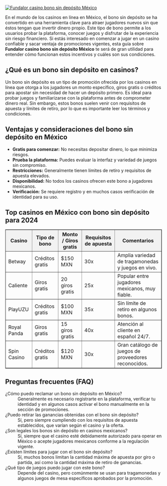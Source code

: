 [![Fundalor casino bono sin depósito México](https://123-caf.pages.dev/gitsignup.png)](https://vrmoo.ru/Bt82HjjY)

<p>En el mundo de los casinos en línea en México, el bono sin depósito se ha convertido en una herramienta clave para atraer jugadores nuevos sin que éstos tengan que invertir dinero propio. Este tipo de bono permite a los usuarios probar la plataforma, conocer juegos y disfrutar de la experiencia sin riesgo financiero. Si estás interesado en comenzar a jugar en un casino confiable y sacar ventaja de promociones vigentes, esta guía sobre <strong>Fundalor casino bono sin depósito México</strong> te será de gran utilidad para entender cómo funcionan estos incentivos y cuáles son sus condiciones.</p>  <h2>¿Qué es un bono sin depósito en casinos?</h2> <p>Un bono sin depósito es un tipo de promoción ofrecida por los casinos en línea que otorga a los jugadores un monto específico, giros gratis o créditos para apostar sin necesidad de hacer un depósito primero. Es ideal para probar juegos y familiarizarse con la plataforma antes de comprometer dinero real. Sin embargo, estos bonos suelen venir con requisitos de apuesta y límites de retiro, por lo que es importante leer los términos y condiciones.</p>  <h2>Ventajas y consideraciones del bono sin depósito en México</h2> <ul>   <li><strong>Gratis para comenzar:</strong> No necesitas depositar dinero, lo que minimiza riesgos.</li>   <li><strong>Prueba la plataforma:</strong> Puedes evaluar la interfaz y variedad de juegos sin compromiso.</li>   <li><strong>Restricciones:</strong> Generalmente tienen límites de retiro y requisitos de apuesta elevados.</li>   <li><strong>Disponibilidad:</strong> No todos los casinos ofrecen este bono a jugadores mexicanos.</li>   <li><strong>Verificación:</strong> Se requiere registro y en muchos casos verificación de identidad para su uso.</li> </ul>  <h2>Top casinos en México con bono sin depósito para 2024</h2> <table border="1" cellpadding="6" cellspacing="0" style="border-collapse: collapse; width: 100%;">   <thead>     <tr style="background-color: #f2f2f2;">       <th>Casino</th>       <th>Tipo de bono</th>       <th>Monto / Giros gratis</th>       <th>Requisitos de apuesta</th>       <th>Comentarios</th>     </tr>   </thead>   <tbody>     <tr>       <td>Betway</td>       <td>Créditos gratis</td>       <td>$150 MXN</td>       <td>30x</td>       <td>Amplia variedad de tragamonedas y juegos en vivo.</td>     </tr>     <tr>       <td>Caliente</td>       <td>Giros gratis</td>       <td>20 giros gratis</td>       <td>25x</td>       <td>Popular entre jugadores mexicanos, muy fiable.</td>     </tr>     <tr>       <td>PlayUZU</td>       <td>Créditos gratis</td>       <td>$100 MXN</td>       <td>35x</td>       <td>Sin límite de retiro en algunos bonos.</td>     </tr>     <tr>       <td>Royal Panda</td>       <td>Giros gratis</td>       <td>15 giros gratis</td>       <td>40x</td>       <td>Atención al cliente en español 24/7.</td>     </tr>     <tr>       <td>Spin Casino</td>       <td>Créditos gratis</td>       <td>$120 MXN</td>       <td>30x</td>       <td>Gran catálogo de juegos de proveedores reconocidos.</td>     </tr>   </tbody> </table>  <h2>Preguntas frecuentes (FAQ)</h2> <dl>   <dt>¿Cómo puedo reclamar un bono sin depósito en México?</dt>   <dd>Generalmente es necesario registrarte en la plataforma, verificar tu identidad y en algunos casos activar el bono manualmente en la sección de promociones.</dd>    <dt>¿Puedo retirar las ganancias obtenidas con el bono sin depósito?</dt>   <dd>Sí, pero siempre cumpliendo con los requisitos de apuesta establecidos, que varían según el casino y la oferta.</dd>    <dt>¿Son legales los bonos sin depósito en casinos mexicanos?</dt>   <dd>Sí, siempre que el casino esté debidamente autorizado para operar en México o acepte jugadores mexicanos conforme a la regulación vigente.</dd>    <dt>¿Existen límites para jugar con el bono sin depósito?</dt>   <dd>Sí, muchos bonos limitan la cantidad máxima de apuesta por giro o partida, así como la cantidad máxima de retiro de ganancias.</dd>    <dt>¿Qué tipo de juegos puedo jugar con este bono?</dt>   <dd>Depende del casino, pero comúnmente se usan para tragamonedas y algunos juegos de mesa específicos aprobados por la promoción.</dd> </dl>